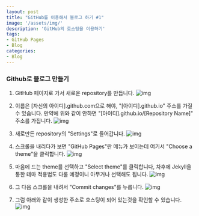 ```yaml
---
layout: post
title: "GitHub를 이용해서 블로그 하기 #1"
image: '/assets/img/'
description: 'GitHub의 호스팅을 이용하기'
tags:
- GitHub Pages
- Blog
categories:
- Blog
---
```


### Github로 블로그 만들기

1. GitHub 페이지로 가서 새로운 repository를 만듭니다.
![img](https://cdn-images-1.medium.com/max/2000/1*TZPh-Q-A8yiezZgtqkR2BQ.png)

2. 이름은 [자신의 아이디].github.com으로 해야, "[아이디].github.io" 주소를 가질 수 있습니다. 만약에 위와 같이 안하면 "[아이디].github.io/[Repository Name]" 주소를 가집니다.
![img](https://cdn-images-1.medium.com/max/2000/1*jULQSjBrDfUlw8gbmq2VyA.png)

3. 새로만든 repository의 "Settings"로 들어갑니다.
![img](https://cdn-images-1.medium.com/max/2000/1*w_fCMiaJaCZ1fMHCZ9su7g.png)

4. 스크롤을 내리다가 보면 "GitHub Pages"란 메뉴가 보이는데 여기서 "Choose a theme"을 클릭합니다.
![img](https://cdn-images-1.medium.com/max/2000/1*H07UyZmGtZ3_oLC5ru6B7w.png)

5. 마음에 드는 theme를 선택하고 "Select theme"를 클릭합니다, 차후에 Jekyll을 통한 테마 적용법도 다룰 예정이니 아무거나 선택해도 됩니다.
![img](https://cdn-images-1.medium.com/max/2000/1*fzxQWel76maJjW4dV5CFfA.png)

6. 그 다음 스크롤을 내려서 "Commit changes"를 누릅니다.
![img](https://cdn-images-1.medium.com/max/1600/1*g0Z7IDGiFMPQ3JOvrqGKmw.png)

7. 그럼 아래와 같이 생성한 주소로 호스팅이 되어 있는것을 확인할 수 있습니다.
![img](https://cdn-images-1.medium.com/max/2000/1*Vy-l1Lw8jP09DIuUJR3qrw.png)
